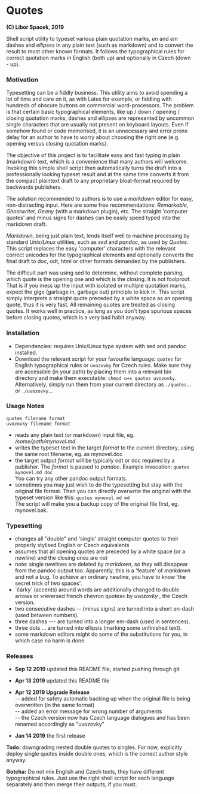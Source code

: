 # Quotes
**(C) Libor Spacek, 2019**

Shell script utility to typeset various plain quotation marks,  *en* and *em* dashes and *ellipses* in any plain text (such as markdown) and to convert the result  to most other known formats. It follows the typographical rules for correct quotation marks in English (both up) and optionally in Czech (down - up). 

### Motivation
Typesetting can be a fiddly business. This utility aims to avoid spending a lot of time and care on it, as with Latex for example, or fiddling with hundreds of obscure buttons on commercial word-processors. The problem is that certain basic  typographical elements, like up / down / opening / closing quotation marks, dashes and ellipses are represented by uncommon single characters that are usually not present on keyboard layouts.  Even if somehow found or code memorised, it is an unnecessary and error prone delay for an author to have to worry about choosing the right one (e.g. opening versus closing quotation marks).
  
The objective of this project is to facilitate easy and fast typing in plain (markdown) text, which is a convenience that many authors will welcome. Invoking this simple shell script then   automatically turns the draft  into a professionally looking typeset result and at the same time converts it from the compact plaintext draft to any proprietary bloat-format required by backwards publishers.

The solution recommended to authors is to use a *markdown*  editor for easy, non-distracting  input. Here are some free  recommendations: *Remarkable, Ghostwriter, Geany* (with a markdown plugin), etc. The straight 'computer quotes' and minus signs for dashes can be easily speed typed into the markdown draft.

*Markdown*, being just plain text, lends itself well to  machine processing by standard *Unix/Linux* utilities, such as *sed* and *pandoc*, as used by *Quotes*.  This script replaces the easy 'computer' characters with the relevant  correct unicodes for the typographical elements and optionally converts the final draft to doc, odt, html or other formats demanded by the publishers. 

The difficult part was using sed to determine, without complete parsing, which quote is the opening one and which is the closing. It is not foolproof. That is if you mess up the input with isolated or multiple quotation marks, expect the gigo (garbage in, garbage out) principle to kick in. This script simply interprets a straight quote preceded by a white space as an opening quote,  thus it is very fast. All remaining quotes are treated as closing quotes. It works well in practice, as long as you don't type spurious spaces before closing quotes, which is a very bad habit anyway.

### Installation
- Dependencies: requires  Unix/Linux type system with sed and pandoc installed. 
- Download the relevant script for your favourite language: `quotes` for English typographical rules or `uvozovky` for Czech rules. Make sure they are accessible (in your path) by placing them into a relevant bin directory and make them executable: `chmod u+x quotes uvozovky`. Alternatively, simply run them from your current directory as `./quotes`... or `./uvozovky`...

### Usage Notes
	quotes filename format
	uvozovky filename format
- reads any plain text (or markdown) input file, eg. */some/path/mynovel.md*
- writes the typeset text in the target *format* to the current directory, using the same root filename, eg. as mynovel.doc
- the target output *format* will be typically odt or doc required by a publisher. The *format* is passed to *pandoc*. Example invocation: `quotes mynovel.md doc`  
You can try any other pandoc output formats. 
- sometimes you may just wish to do the typesetting but stay with the original file  format. Then you can directly overwrite the original with the typeset version like this: `quotes mynovel.md md`  
The script will make you a backup copy of the original file first, eg. mynovel.bak.

### Typesetting
- changes all "double" and 'single' straight computer quotes to their properly stylised English or Czech equivalents
- assumes that all opening quotes are preceded by a white space (or a newline) and the closing ones are not
- note: single newlines are deleted by *markdown*, so they will disappear from the pandoc output too. Apparently, this is a 'feature' of *markdown* and not a bug. To achieve an ordinary newline, you have to know 'the secret trick of two spaces'.
- ´čárky´ (accents) around words are additionally changed to double arrows or »reversed french chevron quotes« by *uvozovky* , the Czech version.
- two consecutive dashes -- (minus signs) are turned into a short en-dash (used between numbers).
- three dashes --- are turned into a longer em-dash (used in sentences).
- three dots ... are turned into ellipsis (marking some  unfinished text). 
- some markdown editors might do some of the substitutions for you, in which case no harm is done.

### Releases 
- **Sep 12 2019** updated this README file, started pushing through git

- **Apr 13 2019** updated this README file  
- **Apr 12 2019 Upgrade Release**  
-- added for safety automatic backing up when the original file is being overwritten (in the same format)  
-- added an error message for wrong number of arguments  
-- the Czech version now has Czech language dialogues and has been renamed accordingly as "uvozovky"

- **Jan 14 2019** the first release  


**Todo:** downgrading nested double quotes to singles. For now, explicitly deploy single quotes inside double ones, which is the correct author style anyway.

**Gotcha:** Do not mix English and Czech texts, they have different typographical rules. Just use the right shell script for each language separately and then merge their outputs, if you must.

